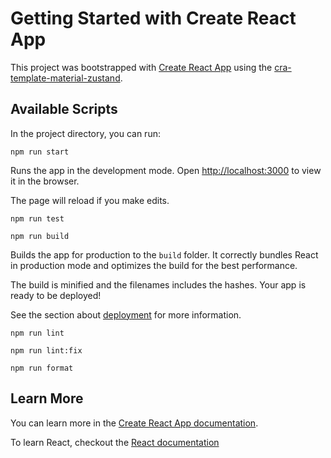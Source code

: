 # Getting Started with Create React App

This project was bootstrapped with [Create React App](https://github.com/facebook/create-react-app) using the [cra-template-material-zustand](https://github.com/danielsolartech/cra-template-material-zustand).

## Available Scripts

In the project directory, you can run:

`npm run start`

Runs the app in the development mode.
Open [http://localhost:3000](http://localhost:3000) to view it in the browser.

The page will reload if you make edits.

`npm run test`

`npm run build`

Builds the app for production to the `build` folder.
It correctly bundles React in production mode and optimizes the build for the best performance.

The build is minified and the filenames includes the hashes.
Your app is ready to be deployed!

See the section about [deployment](https://create-react-app.dev/docs/deployment/) for more information.

`npm run lint`

`npm run lint:fix`

`npm run format`

## Learn More

You can learn more in the [Create React App documentation](https://create-react-app.dev/docs/getting-started).

To learn React, checkout the [React documentation](https://reactjs.org/)
